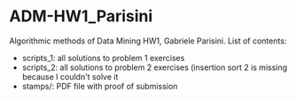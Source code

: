 # ADM-HW1_Parisini
Algorithmic methods of Data Mining HW1, Gabriele Parisini.
List of contents:
   - scripts_1: all solutions to problem 1 exercises
   - scripts_2: all solutions to problem 2 exercises (insertion sort 2 is missing because                 I couldn't solve it
   - stamps/: PDF file with proof of submission
